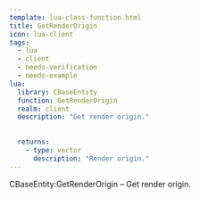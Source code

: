 ```yaml
---
template: lua-class-function.html
title: GetRenderOrigin
icon: lua-client
tags:
  - lua
  - client
  - needs-verification
  - needs-example
lua:
  library: CBaseEntity
  function: GetRenderOrigin
  realm: client
  description: "Get render origin."
  
  
  returns:
    - type: vector
      description: "Render origin."
---
```


<div class="lua__search__keywords">
CBaseEntity:GetRenderOrigin &#x2013; Get render origin.
</div>
